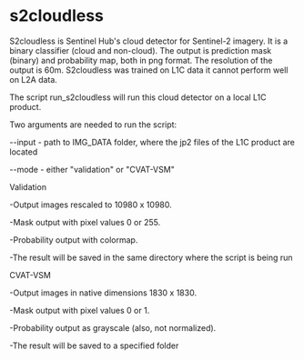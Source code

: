 # s2cloudless

S2cloudless is Sentinel Hub's cloud detector for Sentinel-2 imagery. It is a binary classifier (cloud and non-cloud). The output is prediction mask (binary) and probability map, both in png format. The resolution of the output is 60m. S2cloudless was trained on L1C data it cannot perform well on L2A data.

The script run_s2cloudless will run this cloud detector on a local L1C product.

Two arguments are needed to run the script:

--input - path to IMG_DATA folder, where the jp2 files of the L1C product are located

--mode - either "validation" or "CVAT-VSM"

Validation

-Output images rescaled to 10980 x 10980.

-Mask output with pixel values 0 or 255.

-Probability output with colormap.

-The result will be saved in the same directory where the script is being run

CVAT-VSM

-Output images in native dimensions 1830 x 1830.

-Mask output with pixel values 0 or 1.

-Probability output as grayscale (also, not normalized).

-The result will be saved to a specified folder
